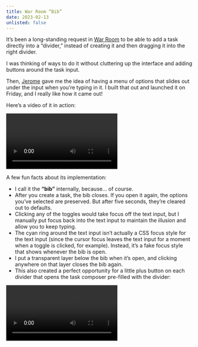 ```yaml
---
title: War Room “Bib”
date: 2023-02-13
unlisted: false
---
```


It’s been a long-standing request in [War Room](https://war.elk.sh) to be able to add a task directly into a “divider,” instead of creating it and then dragging it into the right divider.

I was thinking of ways to do it without cluttering up the interface and adding buttons around the task input.

Then, [Jerome](https://jero.zone) gave me the idea of having a menu of options that slides out under the input when you’re typing in it. I built that out and launched it on Friday, and I really like how it came out!

Here’s a video of it in action:

<video src="/posts/war-room-bib/bib_1.mp4" controls playsinline></video>

A few fun facts about its implementation:

- I call it the **“bib”** internally, because... of course.
- After you create a task, the bib closes. If you open it again, the options you’ve selected are preserved. But after five seconds, they’re cleared out to defaults.
- Clicking any of the toggles would take focus off the text input, but I manually put focus back into the text input to maintain the illusion and allow you to keep typing.
- The cyan ring around the text input isn’t actually a CSS focus style&nbsp;for the text input (since the cursor focus leaves the text input for a moment when a toggle is clicked, for example). Instead, it’s a fake focus style that shows whenever the bib is open.
- I put a transparent layer below the bib when it’s open, and clicking anywhere on that layer closes the bib again.
- This also created a perfect opportunity for a little plus button on each divider that opens the task composer pre-filled with the divider:

<video src="/posts/war-room-bib/bib_2.mp4" controls playsinline></video>
